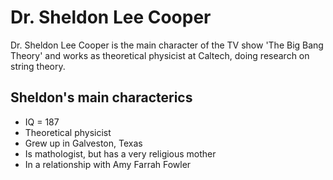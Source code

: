 # Dr. Sheldon Lee Cooper

Dr. Sheldon Lee Cooper is the main character of the TV show 'The Big Bang Theory' and works as theoretical physicist at Caltech, doing research on string theory.

## Sheldon's main characterics
* IQ = 187
* Theoretical physicist
* Grew up in Galveston, Texas
* Is mathologist, but has a very religious mother 
* In a relationship with Amy Farrah Fowler